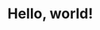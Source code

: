 <!DOCTYPE html>
<html lang="ko">
<head>
  <meta charset="UTF-8">
  <meta name="viewport" content="width=device-width, initial-scale=1.0">
  <title>Let's Drowing!</title>
</head>
<body>
  <h1>Hello, world!</h1>
</body>
</html>
